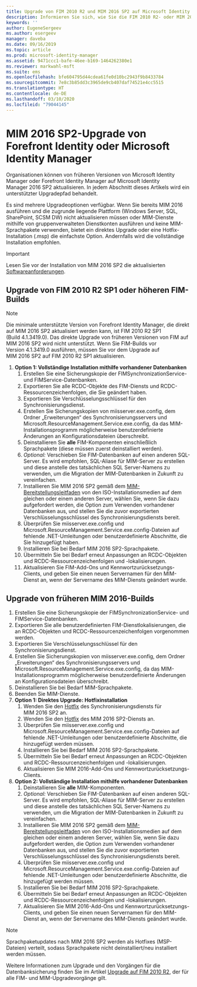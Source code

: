 ```yaml
---
title: Upgrade von FIM 2010 R2 und MIM 2016 SP2 auf Microsoft Identity Manager 2016 Service Pack 2 | Microsoft-Dokumentation
description: Informieren Sie sich, wie Sie die FIM 2010 R2- oder MIM 2016 SP2-Komponenten aktualisieren und daraufhin die neuen MIM 2016-Komponenten installieren.
keywords: ''
author: EugeneSergeev
ms.author: esergeev
manager: daveba
ms.date: 09/16/2019
ms.topic: article
ms.prod: microsoft-identity-manager
ms.assetid: 9471ccc1-bafe-46ee-b169-1464262380e1
ms.reviewer: markwahl-msft
ms.suite: ems
ms.openlocfilehash: bfe604795d44cdea61fe0d10bc2943f9b8433784
ms.sourcegitcommit: 7e8c3b85dd3c3965de9cb407daf74521e4cc5515
ms.translationtype: HT
ms.contentlocale: de-DE
ms.lasthandoff: 03/10/2020
ms.locfileid: "79044145"
---
```

# <a name="mim-2016-sp2-upgrade--from-forefront-identity--or-microsoft-identity-manager"></a>MIM 2016 SP2-Upgrade von Forefront Identity oder Microsoft Identity Manager

Organisationen können von früheren Versionen von Microsoft Identity Manager oder Forefront Identity Manager auf Microsoft Identity Manager 2016 SP2 aktualisieren.  In jedem Abschnitt dieses Artikels wird ein unterstützter Upgradepfad behandelt.

Es sind mehrere Upgradeoptionen verfügbar. Wenn Sie bereits MIM 2016 ausführen und die zugrunde liegende Plattform (Windows Server, SQL, SharePoint, SCSM DW) nicht aktualisieren müssen oder MIM-Dienste mithilfe von gruppenverwalteten Dienstkonten ausführen und keine MIM-Sprachpakete verwenden, bietet ein direktes Upgrade oder eine Hotfix-Installation (.msp) die einfachste Option. Andernfalls wird die vollständige Installation empfohlen.

> [!IMPORTANT]
> Lesen Sie vor der Installation von MIM 2016 SP2 die aktualisierten [Softwareanforderungen](prepare-server-ws2016.md#software-prerequisites).

## <a name="upgrade-from-fim-2010-r2-sp1-or-later-fim-builds"></a>Upgrade von FIM 2010 R2 SP1 oder höheren FIM-Builds

> [!NOTE]
> Die minimale unterstützte Version von Forefront Identity Manager, die direkt auf MIM 2016 SP2 aktualisiert werden kann, ist FIM 2010 R2 SP1 (Build 4.1.3419.0). Das direkte Upgrade von früheren Versionen von FIM auf MIM 2016 SP2 wird nicht unterstützt. Wenn Sie FIM-Builds vor Version 4.1.3419.0 ausführen, müssen Sie vor dem Upgrade auf MIM 2016 SP2 auf FIM 2010 R2 SP1 aktualisieren.

1. **Option 1: Vollständige Installation mithilfe vorhandener Datenbanken**
    1. Erstellen Sie eine Sicherungskopie der FIMSynchronizationService- und FIMService-Datenbanken.
    1. Exportieren Sie alle RCDC-Objekte des FIM-Diensts und RCDC-Ressourcenzeichenfolgen, die Sie geändert haben.
    1. Exportieren Sie Verschlüsselungsschlüssel für den Synchronisierungsdienst.
    1. Erstellen Sie Sicherungskopien von miisserver.exe.config, dem Ordner „Erweiterungen“ des Synchronisierungsservers und Microsoft.ResourceManagement.Service.exe.config, da das MIM-Installationsprogramm möglicherweise benutzerdefinierte Änderungen an Konfigurationsdateien überschreibt.
    1. Deinstallieren Sie **alle** FIM-Komponenten einschließlich Sprachpakete (diese müssen zuerst deinstalliert werden).
    1. *Optional:* Verschieben Sie FIM-Datenbanken auf einen anderen SQL-Server. Es wird empfohlen, SQL-Aliase für MIM-Server zu erstellen und diese anstelle des tatsächlichen SQL Server-Namens zu verwenden, um die Migration der MIM-Datenbanken in Zukunft zu vereinfachen.
    1. Installieren Sie MIM 2016 SP2 gemäß dem [MIM-Bereitstellungsleitfaden](microsoft-identity-manager-deploy.md) von den ISO-Installationsmedien auf dem gleichen oder einem anderen Server, wählen Sie, wenn Sie dazu aufgefordert werden, die Option zum Verwenden vorhandener Datenbanken aus, und stellen Sie die zuvor exportierten Verschlüsselungsschlüssel des Synchronisierungsdiensts bereit.
    1. Überprüfen Sie miisserver.exe.config und Microsoft.ResourceManagement.Service.exe.config-Dateien auf fehlende .NET-Umleitungen oder benutzerdefinierte Abschnitte, die Sie hinzugefügt haben.
    1. Installieren Sie bei Bedarf MIM 2016 SP2-Sprachpakete.
    1. Übermitteln Sie bei Bedarf erneut Anpassungen an RCDC-Objekten und RCDC-Ressourcenzeichenfolgen und -lokalisierungen.
    1. Aktualisieren Sie FIM-Add-Ons und Kennwortzurücksetzungs-Clients, und geben Sie einen neuen Servernamen für den MIM-Dienst an, wenn der Servername des MIM-Diensts geändert wurde.
    
## <a name="upgrade-from-previous-mim-2016-builds"></a>Upgrade von früheren MIM 2016-Builds
1. Erstellen Sie eine Sicherungskopie der FIMSynchronizationService- und FIMService-Datenbanken.
1. Exportieren Sie alle benutzerdefinierten FIM-Dienstlokalisierungen, die an RCDC-Objekten und RCDC-Ressourcenzeichenfolgen vorgenommen werden.
1. Exportieren Sie Verschlüsselungsschlüssel für den Synchronisierungsdienst.
1. Erstellen Sie Sicherungskopien von miisserver.exe.config, dem Ordner „Erweiterungen“ des Synchronisierungsservers und Microsoft.ResourceManagement.Service.exe.config, da das MIM-Installationsprogramm möglicherweise benutzerdefinierte Änderungen an Konfigurationsdateien überschreibt.
1. Deinstallieren Sie bei Bedarf MIM-Sprachpakete.
1. Beenden Sie MIM-Dienste.
1. **Option 1: Direktes Upgrade: Hotfixinstallation**
    1. Wenden Sie den [Hotfix](https://www.microsoft.com/download/details.aspx?id=100412) des Synchronisierungsdiensts für MIM 2016 SP2 an.
    1. Wenden Sie den [Hotfix](https://www.microsoft.com/download/details.aspx?id=100412) des MIM 2016 SP2-Diensts an.
    1. Überprüfen Sie miisserver.exe.config und Microsoft.ResourceManagement.Service.exe.config-Dateien auf fehlende .NET-Umleitungen oder benutzerdefinierte Abschnitte, die hinzugefügt werden müssen.
    1. Installieren Sie bei Bedarf MIM 2016 SP2-Sprachpakete.
    1. Übermitteln Sie bei Bedarf erneut Anpassungen an RCDC-Objekten und RCDC-Ressourcenzeichenfolgen und -lokalisierungen.
    1. Aktualisieren Sie MIM 2016-Add-Ons und Kennwortzurücksetzungs-Clients.
1. **Option 2: Vollständige Installation mithilfe vorhandener Datenbanken**
    1. Deinstallieren Sie **alle** MIM-Komponenten.
    1. *Optional:* Verschieben Sie FIM-Datenbanken auf einen anderen SQL-Server. Es wird empfohlen, SQL-Aliase für MIM-Server zu erstellen und diese anstelle des tatsächlichen SQL Server-Namens zu verwenden, um die Migration der MIM-Datenbanken in Zukunft zu vereinfachen.
    1. Installieren Sie MIM 2016 SP2 gemäß dem [MIM-Bereitstellungsleitfaden](microsoft-identity-manager-deploy.md) von den ISO-Installationsmedien auf dem gleichen oder einem anderen Server, wählen Sie, wenn Sie dazu aufgefordert werden, die Option zum Verwenden vorhandener Datenbanken aus, und stellen Sie die zuvor exportierten Verschlüsselungsschlüssel des Synchronisierungsdiensts bereit.
    1. Überprüfen Sie miisserver.exe.config und Microsoft.ResourceManagement.Service.exe.config-Dateien auf fehlende .NET-Umleitungen oder benutzerdefinierte Abschnitte, die hinzugefügt werden müssen.
    1. Installieren Sie bei Bedarf MIM 2016 SP2-Sprachpakete.
    1. Übermitteln Sie bei Bedarf erneut Anpassungen an RCDC-Objekten und RCDC-Ressourcenzeichenfolgen und -lokalisierungen.
    1. Aktualisieren Sie MIM 2016-Add-Ons und Kennwortzurücksetzungs-Clients, und geben Sie einen neuen Servernamen für den MIM-Dienst an, wenn der Servername des MIM-Diensts geändert wurde.

> [!NOTE]
> Sprachpaketupdates nach MIM 2016 SP2 werden als Hotfixes (MSP-Dateien) verteilt, sodass Sprachpakete nicht deinstalliert/neu installiert werden müssen.

Weitere Informationen zum Upgrade und den Vorgängen für die Datenbanksicherung finden Sie im Artikel [Upgrade auf FIM 2010 R2](https://docs.microsoft.com/previous-versions/mim/jj134291%28v%3dws.10%29), der für alle FIM- und MIM-Upgradevorgänge gilt.
